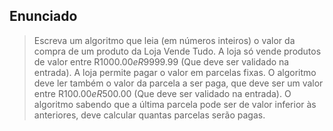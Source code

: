 ## Enunciado

> Escreva um algoritmo que leia (em números inteiros) o valor da compra de um produto da Loja Vende Tudo. A loja só vende produtos de valor entre R$1000.00 e R$9999.99 (Que deve ser validado na entrada). A loja permite pagar o valor em parcelas fixas. O algoritmo deve ler também o valor da parcela a ser paga, que deve ser um valor entre R$100.00 e R$500.00 (Que deve ser validado na entrada). O algoritmo sabendo que a última parcela pode ser de valor inferior às anteriores, deve calcular quantas parcelas serão pagas.